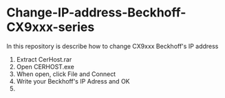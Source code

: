 # Change-IP-address-Beckhoff-CX9xxx-series
In this repository is describe how to change CX9xxx Beckhoff's IP address

1) Extract CerHost.rar
2) Open CERHOST.exe
3) When open, click File and Connect
4) Write your Beckhoff's IP Adress and OK
5) 
